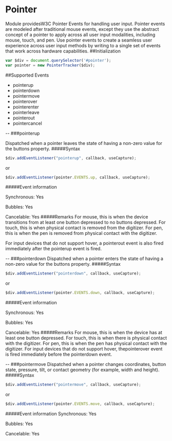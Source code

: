 # Pointer
Module providesW3C Pointer Events for handling user input. Pointer events are modeled after traditional mouse events, except they use the abstract concept of a pointer to apply across all user input modalities, including mouse, touch, and pen. Use pointer events to create a seamless user experience across user input methods by writing to a single set of events that work across hardware capabilities.
##Initialization
```javascript
var $div = document.querySelector('#pointer');
var pointer = new PointerTracker($div);
```
##Supported Events
- pointerup
- pointerdown
- pointermove
- pointerover
- pointerenter
- pointerleave
- pointerout
- pointercancel

-- 
###pointerup

Dispatched when a pointer leaves the state of having a non-zero value for the buttons property.
#####Syntax
```javascript
$div.addEventListener("pointerup", callback, useCapture);
```
or
```javascript
$div.addEventListener(pointer.EVENTS.up, callback, useCapture);
```
#####Event information

Synchronous: Yes

Bubbles:	   Yes 

Cancelable:  Yes 
#####Remarks
For mouse, this is when the device transitions from at least one button depressed to no buttons depressed. For touch, this is when physical contact is removed from the digitizer. For pen, this is when the pen is removed from physical contact with the digitizer.

For input devices that do not support hover, a pointerout event is also fired immediately after the pointerup event is fired.

--
###pointerdown
Dispatched when a pointer enters the state of having a non-zero value for the buttons property.
#####Syntax
```javascript
$div.addEventListener("pointerdown", callback, useCapture);
```
or
```javascript
$div.addEventListener(pointer.EVENTS.down, callback, useCapture);
```
#####Event information

Synchronous: Yes

Bubbles:	   Yes 

Cancelable:  Yes 
#####Remarks
For mouse, this is when the device has at least one button depressed. For touch, this is when there is physical contact with the digitizer. For pen, this is when the pen has physical contact with the digitizer. For input devices that do not support hover, thepointerover event is fired immediately before the pointerdown event.

--
###pointermove
Dispatched when a pointer changes coordinates, button state, pressure, tilt, or contact geometry (for example, width and height).
#####Syntax
```javascript
$div.addEventListener("pointermove", callback, useCapture);
```
or
```javascript
$div.addEventListener(pointer.EVENTS.move, callback, useCapture);
```
#####Event information
Synchronous: Yes

Bubbles:	   Yes 

Cancelable:  Yes 
